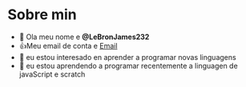 # Sobre min
- 👋 Ola meu nome e **@LeBronJames232**
- :+1:Meu email de conta e [Email](fernandonahin2019@gmail.com)
- 🌱 eu estou interesado en aprender a programar novas linguagens
- 💞️ eu estou aprendendo a programar recentemente a linguagen de javaScript e scratch


 

